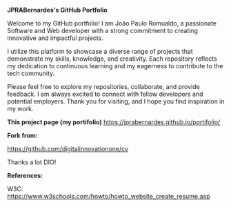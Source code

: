 **JPRABernardes's GitHub Portfolio**

Welcome to my GitHub portfolio! I am João Paulo Romualdo, a passionate Software and Web developer with a strong commitment to creating innovative and impactful projects.

I utilize this platform to showcase a diverse range of projects that demonstrate my skills, knowledge, and creativity. Each repository reflects my dedication to continuous learning and my eagerness to contribute to the tech community.

Please feel free to explore my repositories, collaborate, and provide feedback. I am always excited to connect with fellow developers and potential employers. Thank you for visiting, and I hope you find inspiration in my work.


**This project page (my portifolio)**
https://jprabernardes.github.io/portifolio/

**Fork from:**

https://github.com/digitalinnovationone/cv

Thanks a lot DIO!

**References:**

W3C: https://www.w3schools.com/howto/howto_website_create_resume.asp
